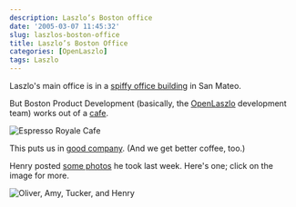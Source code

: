 ```yaml
---
description: Laszlo’s Boston office
date: '2005-03-07 11:45:32'
slug: laszlos-boston-office
title: Laszlo’s Boston Office
categories: [OpenLaszlo]
tags: Laszlo
---
```


Laszlo's main office is in a [spiffy office building](http://www.laszlosystems.com/company/contact/) in San Mateo.

But Boston Product Development (basically, the [OpenLaszlo](http://openlaszlo.org) development team) works out of a [cafe](http://www.espressoroyale.com/).

![Espresso Royale Cafe](https://osteele.com/images/2005/er.jpg)

This puts us in [good company](http://www.wired.com/news/mac/0,2125,66276,00.html).  (And we get better coffee, too.)

Henry posted [some photos](http://niftykeen.blogspot.com/2005_03_01_niftykeen_archive.html) he took last week.  Here's one; click on the image for more.

![Oliver, Amy, Tucker, and Henry](http://images.osteele.com/2005/inside-er.jpg)
